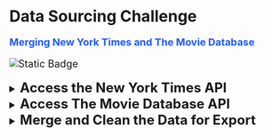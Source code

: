 # Data Sourcing Challenge
 <b><font size="+1"><font color="#1F5AF5"> Merging New York Times and The Movie Database
 </font></b>

![Static Badge](https://img.shields.io/badge/Merge%20-%20%23FFD150?style=plastic&label=Data&labelColor=%23000000)


<details> 
<Summary> <b><font size="+2"> Access the New York Times API </font></b> </summary>
<ul>
<li> query_url is correctly constructed </li>
<li> An empty list reviews_list is created </li>
<li> A for loop is created to loop through 20 times</li>
<li> The query_url is extended to include a page</li>
<li> A GET request is made to retrieve results and the JSON data is stored in a variable called reviews</li>
<li> A 12-second interval is used between queries</li>
<li> A try-except clause is used</li>
<li> Inside the try clause, there is a loop to loop through the reviews["response"]["docs"] list</li>
<li> The reviews results are correctly appended to reviews_list</li>
<li> The query page number is printed</li>
<li> The except clause prints out the page number that had no results, then breaks from the loop</li>
<li> json.dumps with the argument indent=4 is used to preview the first five results</li>
<li> reviews_list is converted to a Pandas DataFrame using json_normalize()</li>
<li> The title is extracted from the "headline.main" column and is saved in a new column "title"</li>
<li> The "keywords" column is correctly converted to string data using the supplied extract_keywords function</li>
<li>  list called titles is created from the "title" column using to_list()</li>

</ul>
</details>

<details> 
<Summary> <b><font size="+2"> Access The Movie Database API </font></b> </summary>

<ul>
<li> An empty list called tmdb_movies_list is created</li>
<li> A variable called request_counter is created and assigned the value of 1</li>
<li> A for loop is created to loop through the titles list</li>
<li> request_counter is incremented by 1 </li>
<li> time.sleep(1) when request_counter reaches a multiple of 50</li>
<li> A GET request that sends the title to The Movie Database search is performed, and the JSON results are retrieved</li>
<li> A try-except clause is used</li>
<li> The except clause prints out a statement if a movie is not found</li>
<li> The movie ID is collected from the first result and saved as a variable</li>
<li> A GET request is made using the movie query URL and movie ID to retrieve the full movie details in JSON format</li>
<li> The genre names are extracted from the results into a list called genres</li>
<li> The spoken_languages' English names are extracted from the results into a list called spoken_languages</li>
<li> The production_countries' names are extracted from the results into a list called production_countries</li>
<li> A dictionary is created with the specified 15 fields</li>
<li> The results dictionary is appended to the tmdb_movies_list list</li>
<li> A message is printed with the name of the movie to indicate that the title was found</li>
<li> The first five results are previewed using json.dumps with the argument indent=4</li>
<li> The results are converted to a DataFrame called tmdb_df with pd.DataFrame()</li>
</ul>
</details>

<details> 
<Summary> <b><font size="+2">  Merge and Clean the Data for Export </font></b> </summary>

<ul>
<li> The New York Times reviews and TMDB DataFrames are merged on the title column </li>
<li> A list called columns_to_fix is created to store the names of the genres, spoken_languages, and production_countries columns </li>
<li> A list is created called characters_to_remove containing [, ], and ' </li>
<li> A for loop is created to loop through columns_to_fix </li>
<li> The columns to fix are converted to the string data type</li>
<li> characters_to_remove is looped through to remove the characters from the string using the Pandas str.replace() method</li>
<li> The head of the updated DataFrame is displayed to confirm the list characters were removed</li>
<li> The byline.person column is dropped</li>
<li> Duplicate rows are deleted </li>
<li> The DataFrame index is reset</li>
<li> The DataFrame is exported to a CSV file without the index </li>
</ul>
</details>


